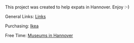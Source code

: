 This project was created to help expats in Hannover.
Enjoy :-)

General Links:
<a href="links/readme.md">Links</a>

Purchasing:
<a href="purchase/ikea-hannover.md">Ikea</a>

Free Time:
<a href="freetime/museum.md">Museums in Hannover</a>

